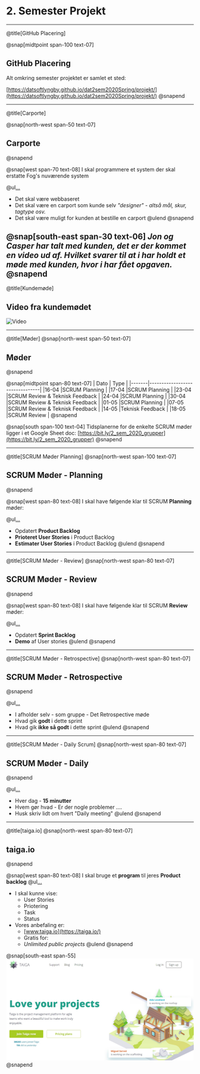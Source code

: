 ﻿# 2. Semester Projekt

---
@title[GitHub Placering]

@snap[midtpoint span-100 text-07]
## GitHub Placering

Alt omkring semester projektet er samlet et sted:

[https://datsoftlyngby.github.io/dat2sem2020Spring/projekt/](https://datsoftlyngby.github.io/dat2sem2020Spring/projekt/)
@snapend

---
@title[Carporte]

@snap[north-west span-50 text-07]
## Carporte
@snapend

@snap[west span-70 text-08]
I skal programmere et system der skal erstatte Fog's nuværende system

@ul[...](false)
- Det skal være webbaseret
- Det skal være en carport som kunde selv *"designer"* - *altså mål, skur, tagtype osv.*
- Det skal være muligt for kunden at bestille en carport
@ulend
@snapend

@snap[south-east span-30 text-06]
*Jon og Casper har talt med kunden, det er der kommet en video ud af. Hvilket svarer til at i har holdt et møde med kunden, hvor i har fået opgaven.*
@snapend
---
@title[Kundemøde]
## Video fra kundemødet
![Video](https://www.youtube.com/embed/OMatlvol_ns)

---
@title[Møder]
@snap[north-west span-50 text-07]
## Møder
@snapend

@snap[midtpoint span-80 text-07]
| Dato  | Type                           |
|-------|--------------------------------|
|16-04  |SCRUM Planning                  |
|17-04  |SCRUM Planning                  |
|23-04  |SCRUM Review & Teknisk Feedback |
|24-04  |SCRUM Planning                  |
|30-04  |SCRUM Review & Teknisk Feedback |
|01-05  |SCRUM Planning                  |
|07-05  |SCRUM Review & Teknisk Feedback |
|14-05  |Teknisk Feedback                |
|18-05  |SCRUM Review                    |
@snapend

@snap[south span-100 text-04]
Tidsplanerne for de enkelte SCRUM møder ligger i et Google Sheet doc: [https://bit.ly/2_sem_2020_grupper](https://bit.ly/2_sem_2020_grupper)
@snapend

---
@title[SCRUM Møder Planning]
@snap[north-west span-100 text-07]
## SCRUM Møder - Planning
@snapend

@snap[west span-80 text-08]
I skal have følgende klar til SCRUM **Planning** møder:

@ul[...](false)
- Opdatert **Product Backlog**
- **Prioteret User Stories** i Product Backlog
- **Estimater User Stories** i Product Backlog
@ulend
@snapend


---
@title[SCRUM Møder - Review]
@snap[north-west span-80 text-07]
## SCRUM Møder - Review
@snapend


@snap[west span-80 text-08]
I skal have følgende klar til SCRUM **Review** møder:

@ul[...](false)
- Opdatert **Sprint Backlog**
- **Demo** af User stories
@ulend
@snapend

---
@title[SCRUM Møder - Retrospective]
@snap[north-west span-80 text-07]
## SCRUM Møder - Retrospective
@snapend

@ul[...](false)
- I afholder selv - som gruppe - Det Retrospective møde
- Hvad gik **godt** i dette sprint
- Hvad gik **ikke så godt** i dette sprint
@ulend
@snapend

---
@title[SCRUM Møder - Daily Scrum]
@snap[north-west span-80 text-07]
## SCRUM Møder - Daily
@snapend

@ul[...](false)
- Hver dag - **15 minutter**
- Hvem gør hvad - Er der nogle problemer ....
- Husk skriv lidt om hvert "Daily meeting"
@ulend
@snapend

---
@title[taiga.io]
@snap[north-west span-80 text-07]
## taiga.io
@snapend

@snap[west span-80 text-08]
I skal bruge et **program** til jeres **Product backlog**
@ul[...](false)
- I skal kunne vise:
    - User Stories
    - Priotering
    - Task
    - Status
- Vores anbefaling er:
    - [www.taiga.io](https://taiga.io/)
    - Gratis for:
    - *Unlimited public projects*
@ulend
@snapend

@snap[south-east span-55]
![](assets/img/taiga.jpg)
@snapend

